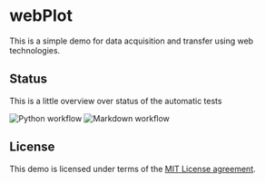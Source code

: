 # webPlot

This is a simple demo for data acquisition and transfer using web technologies.

## Status

This is a little overview over status of the automatic tests

![Python workflow](https://github.com/AlexanderKaschta/webPlot/actions/workflows/action_code_check.yml/badge.svg)
![Markdown workflow](https://github.com/AlexanderKaschta/webPlot/actions/workflows/action_markdown_check.yml/badge.svg)

## License

This demo is licensed under terms of the [MIT License agreement](LICENSE).
